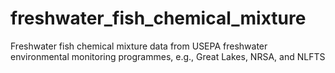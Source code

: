 # freshwater_fish_chemical_mixture
Freshwater fish chemical mixture data from USEPA freshwater environmental monitoring programmes, e.g., Great Lakes, NRSA, and NLFTS
